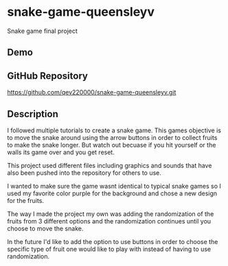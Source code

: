 # snake-game-queensleyv
Snake game final project

## Demo

## GitHub Repository
https://github.com/qev220000/snake-game-queensleyv.git 

## Description
I followed multiple tutorials to create a snake game.
This games objective is to move the snake around using the
arrow buttons in order to collect fruits to make the snake longer.
But watch out becuase if you hit yourself or the walls its game
over and you get reset.

This project used different files including graphics and sounds
that have also been pushed into the repository for others to use.

I wanted to make sure the game wasnt identical to typical snake games
so I used my favorite color purple for the background and chose a new 
design for the fruits.

The way I made the project my own was adding the randomization of the
fruits from 3 different options and the randomization continues until
you choose to move the snake.

In the future I'd like to add the option to use buttons in order to 
choose the specific type of fruit one would like to play with instead
of having to use randomization.
